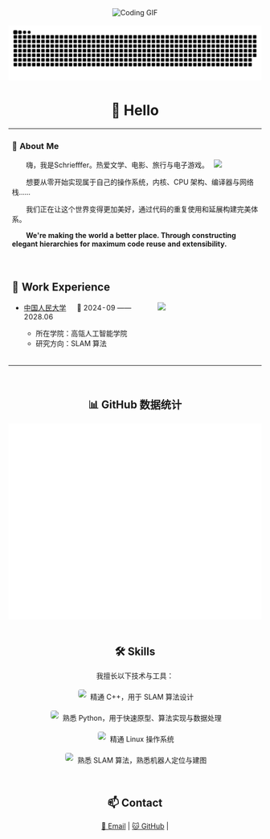 <div align="center">

  <!-- 编程动图 -->
  <picture>
    <source media="(prefers-color-scheme: dark)" srcset="https://cdn.jsdelivr.net/gh/sun0225SUN/sun0225SUN/assets/images/coding.gif" />
    <source media="(prefers-color-scheme: light)" srcset="https://cdn.jsdelivr.net/gh/sun0225SUN/sun0225SUN/assets/images/developer.svg" height="225px" />
    <img src="https://cdn.jsdelivr.net/gh/sun0225SUN/sun0225SUN/assets/images/coding.gif" alt="Coding GIF" />
  </picture>
  
  <!-- for beauty 留个空行好看点 -->
  <div>&nbsp;</div>
  
  <picture>
  <source media="(prefers-color-scheme: dark)" srcset="https://raw.githubusercontent.com/JackXing875/JackXing875/output/github-contribution-grid-snake-dark.svg">
  <source media="(prefers-color-scheme: light)" srcset="https://raw.githubusercontent.com/JackXing875/JackXing875/output/github-contribution-grid-snake.svg">
  <img alt="github contribution grid snake animation" src="https://raw.githubusercontent.com/JackXing875/JackXing875/output/github-contribution-grid-snake.svg">
</picture>

#  🙋 Hello

<table>
  
<tr><td>

### 🤺 About Me

<img align="right" width="88" src="https://avatars.githubusercontent.com/u/45090349?v=4" />

<p>&emsp;&emsp;嗨，我是Schriefffer。热爱文学、电影、旅行与电子游戏。</p>
<p>&emsp;&emsp;想要从零开始实现属于自己的操作系统，内核、CPU 架构、编译器与网络栈......</p>
<p>&emsp;&emsp;我们正在让这个世界变得更加美好，通过代码的重复使用和延展构建完美体系。</p>
<p>&emsp;&emsp;<strong>We're making the world a better place. Through constructing elegant hierarchies for maximum code reuse and extensibility.</strong></p>


  <!-- for beauty 留个空行好看点 -->
  <div>&nbsp;</div>

</td></tr>

<tr><td>

## 🏢 Work Experience

<img align="right" width="200" src="https://www.ruc.edu.cn/template/1/out/imgs/VI/1.png" />

- [中国人民大学](https://www.ruc.edu.cn/) &emsp; 📌 2024-09 —— 2028.06

  - 所在学院：高瓴人工智能学院
  - 研究方向：SLAM 算法

  <!-- for beauty 留个空行好看点 -->
  <div>&nbsp;</div>
  
</td></tr>



</table>


  <!-- for beauty 留个空行好看点 -->
  <div>&nbsp;</div>
  
## 📊 GitHub 数据统计

<!-- metrics 基础资料 -->
<img src="/github-metrics.svg" />

  <!-- for beauty 留个空行好看点 -->
  <div>&nbsp;</div>
  <h2>🛠️ Skills</h2>
<p>
  我擅长以下技术与工具：
</p>
<p>
  <img src="https://img.shields.io/badge/C++-00599C?style=for-the-badge&logo=c%2B%2B&logoColor=white" height="28" style="margin:4px; border-radius:4px;" />
  精通 C++，用于 SLAM 算法设计
</p>
<p>
  <img src="https://img.shields.io/badge/Python-3776AB?style=for-the-badge&logo=python&logoColor=white" height="28" style="margin:4px; border-radius:4px;" />
  熟悉 Python，用于快速原型、算法实现与数据处理
</p>
<p>
  <img src="https://img.shields.io/badge/Linux-FCC624?style=for-the-badge&logo=linux&logoColor=black" height="28" style="margin:4px; border-radius:4px;" />
  精通 Linux 操作系统
</p>
<p>
  <img src="https://img.shields.io/badge/SLAM-FF6F61?style=for-the-badge&logo=robot&logoColor=white" height="28" style="margin:4px; border-radius:4px;" />
  熟悉 SLAM 算法，熟悉机器人定位与建图
</p>


  <div>&nbsp;</div>

  <h2>📫 Contact</h2>
  <p>
    <a href="mailto:xjack875@gmail.com">📧 Email</a> |
    <a href="https://github.com/JackXing875">🐱 GitHub</a> |
  </p>

</div>
